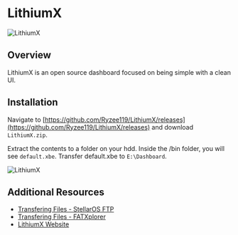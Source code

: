 # LithiumX

![LithiumX](./images/dash_main.jpg)

## Overview
LithiumX is an open source dashboard focused on being simple with a clean UI.

## Installation
Navigate to [https://github.com/Ryzee119/LithiumX/releases](https://github.com/Ryzee119/LithiumX/releases) and download ``LithiumX.zip``.

Extract the contents to a folder on your hdd. Inside the /bin folder, you will see ``default.xbe``. Transfer default.xbe to ``E:\Dashboard``.

![LithiumX](./images/github.png)

## Additional Resources
* [Transfering Files - StellarOS FTP](/project-stellar/user-guide/xfer-files/ftp)
* [Transfering Files - FATXplorer](/project-stellar/user-guide/xfer-files/fatexplorer)
* [LithiumX Website](./images/dash_main.jpg)
